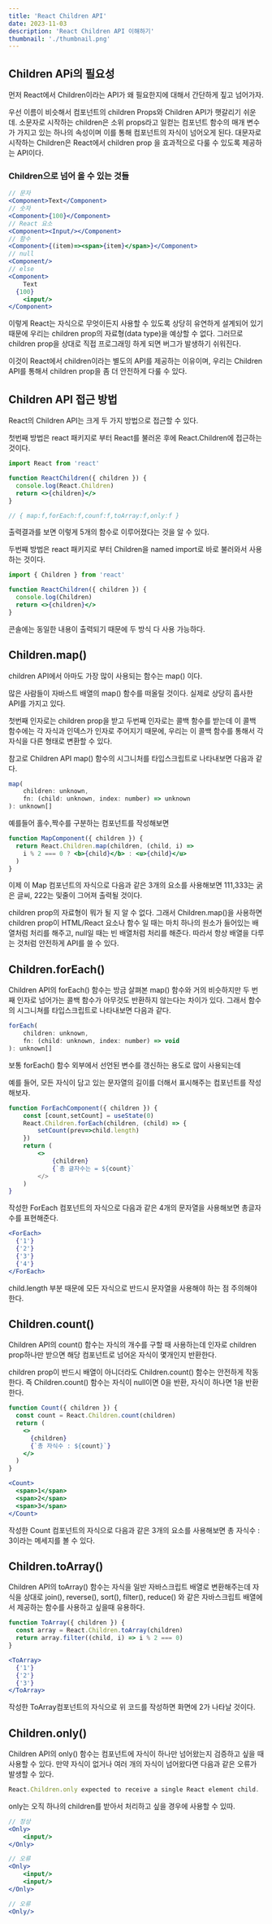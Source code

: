 ```yaml
---
title: 'React Children API'
date: 2023-11-03
description: 'React Children API 이해하기'
thumbnail: './thumbnail.png'
---
```


## Children APi의 필요성

먼저 React에서 Children이라는 API가 왜 필요한지에 대해서 간단하게 짚고 넘어가자.

우선 이름이 비슷해서 컴포넌트의 children Props와 Children API가 햇갈리기 쉬운데. 소문자로 시작하는 children은 소위 props라고 일컫는 컴포넌트 함수의 매개 변수가 가지고 있는 하나의 속성이며 이를 통해 컴포넌트의 자식이 넘어오게 된다. 대문자로 시작하는 Children은 React에서 children prop 을 효과적으로 다룰 수 있도록 제공하는 API이다.

### Children으로 넘어 올 수 있는 것들

```jsx
// 문자
<Component>Text</Component>
// 숫자
<Component>{100}</Component>
// React 요소
<Component><Input/></Component>
// 함수
<Component>{(item)=><span>{item}</span>}</Component>
// null
<Component/>
// else
<Component>
	Text
  {100}
	<input/>
</Component>
```

이렇게 React는 자식으로 무엇이든지 사용할 수 있도록 상당히 유연하게 설계되어 있기 때문에 우리는 children prop의 자료형(data type)을 예상할 수 없다. 그러므로 children prop을 상대로 직접 프로그래밍 하게 되면 버그가 발생하기 쉬워진다.

이것이 React에서 children이라는 별도의 API를 제공하는 이유이며, 우리는 Children API를 통해서 children prop을 좀 더 안전하게 다룰 수 있다.

## Children API 접근 방법

React의 Children API는 크게 두 가지 방법으로 접근할 수 있다.

첫번째 방법은 react 패키지로 부터 React를 불러온 후에 React.Children에 접근하는 것이다.

```jsx
import React from 'react'

function ReactChildren({ children }) {
  console.log(React.Children)
  return <>{children}</>
}

// { map:f,forEach:f,counf:f,toArray:f,only:f }
```

출력결과를 보면 이렇게 5개의 함수로 이루어졌다는 것을 알 수 있다.

두번째 방법은 react 패키지로 부터 Children을 named import로 바로 불러와서 사용하는 것이다.

```jsx
import { Children } from 'react'

function ReactChildren({ children }) {
  console.log(Children)
  return <>{children}</>
}
```

콘솔에는 동일한 내용이 출력되기 때문에 두 방식 다 사용 가능하다.

## Children.map()

children API에서 아마도 가장 많이 사용되는 함수는 map() 이다.

많은 사람들이 자바스트 배열의 map() 함수를 떠올릴 것이다. 실제로 상당히 흡사한 API를 가지고 있다.

첫번째 인자로는 children prop을 받고 두번째 인자로는 콜백 함수를 받는데 이 콜백 함수에는 각 자식과 인덱스가 인자로 주어지기 때문에, 우리는 이 콜백 함수를 통해서 각 자식을 다른 형태로 변환할 수 있다.

참고로 Children API map() 함수의 시그니처를 타입스크립트로 나타내보면 다음과 같다.

```jsx
map(
	children: unknown,
	fn: (child: unknown, index: number) => unknown
): unknown[]

```

예를들어 홀수,짝수를 구분하는 컴포넌트를 작성해보면

```jsx
function MapComponent({ children }) {
  return React.Children.map(children, (child, i) =>
    i % 2 === 0 ? <b>{child}</b> : <u>{child}</u>
  )
}
```

이제 이 Map 컴포넌트의 자식으로 다음과 같은 3개의 요소를 사용해보면 111,333는 굵은 글씨, 222는 및줄이 그어져 출력될 것이다.

children prop의 자료형이 뭐가 될 지 알 수 없다. 그래서 Children.map()을 사용하면 children prop이 HTML/React 요소나 함수 일 때는 마치 하나의 원소가 들어있는 배열처럼 처리를 해주고, null일 때는 빈 배열처럼 처리를 해준다. 따라서 항상 배열을 다루는 것처럼 안전하게 API를 쓸 수 있다.

## Children.forEach()

Children API의 forEach() 함수는 방금 살펴본 map() 함수와 거의 비슷하지만 두 번째 인자로 넘어가는 콜백 함수가 아무것도 반환하지 않는다는 차이가 있다. 그래서 함수의 시그니쳐를 타입스크립트로 나타내보면 다음과 같다.

```jsx
forEach(
	children: unknown,
	fn: (child: unknown, index: number) => void
): unknown[]
```

보통 forEach() 함수 외부에서 선언된 변수를 갱신하는 용도로 많이 사용되는데

예를 들어, 모든 자식이 담고 있는 문자열의 길이를 더해서 표시해주는 컴포넌트를 작성해보자.

```jsx
function ForEachComponent({ children }) {
	const [count,setCount] = useState(0)
	React.Children.forEach(children, (child) => {
		setCount(prev=>child.length)
	})
	return (
		<>
			{children}
			{`총 글자수는 = ${count}`
		</>
	)
}
```

작성한 ForEach 컴포넌트의 자식으로 다음과 같은 4개의 문자열을 사용해보면 총글자수를 표현해준다.

```jsx
<ForEach>
  {'1'}
  {'2'}
  {'3'}
  {'4'}
</ForEach>
```

child.length 부분 때문에 모든 자식으로 반드시 문자열을 사용해야 하는 점 주의해야 한다.

## Children.count()

Children API의 count() 함수는 자식의 개수를 구할 때 사용하는데 인자로 children prop하나만 받으면 해당 컴포넌트로 넘어온 자식이 몇개인지 반환한다.

children prop이 반드시 배열이 아니더라도 Children.count() 함수는 안전하게 작동한다. 즉 Children.count() 함수는 자식이 null이면 0을 반환, 자식이 하나면 1을 반환한다.

```jsx
function Count({ children }) {
  const count = React.Children.count(children)
  return (
    <>
      {children}
      {`총 자식수 : ${count}`}
    </>
  )
}
```

```jsx
<Count>
  <span>1</span>
  <span>2</span>
  <span>3</span>
</Count>
```

작성한 Count 컴포넌트의 자식으로 다음과 같은 3개의 요소를 사용해보면 총 자식수 : 3이라는 메세지를 볼 수 있다.

## Children.toArray()

Children API의 toArray() 함수는 자식을 일반 자바스크립트 배열로 변환해주는데 자식을 상대로 join(), reverse(), sort(), filter(), reduce() 와 같은 자바스크립트 배열에서 제공하는 함수를 사용하고 싶을때 유용하다.

```jsx
function ToArray({ children }) {
  const array = React.Children.toArray(children)
  return array.filter((child, i) => i % 2 === 0)
}
```

```jsx
<ToArray>
  {'1'}
  {'2'}
  {'3'}
</ToArray>
```

작성한 ToArray컴포넌트의 자식으로 위 코드를 작성하면 화면에 2가 나타날 것이다.

## Children.only()

Children API의 only() 함수는 컴포넌트에 자식이 하나만 넘어왔는지 검증하고 싶을 때 사용할 수 있다. 만약 자식이 없거나 여러 개의 자식이 넘어왔다면 다음과 같은 오류가 발생할 수 있다.

```jsx
React.Children.only expected to receive a single React element child.
```

only는 오직 하나의 children를 받아서 처리하고 싶을 경우에 사용할 수 있따.

```jsx
// 정상
<Only>
	<input/>
</Only>

// 오류
<Only>
	<input/>
	<input/>
</Only>

// 오류
<Only/>

```
